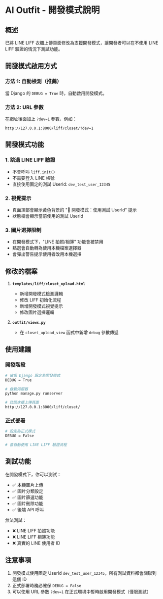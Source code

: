# AI Outfit - 開發模式說明

## 概述
已將 LINE LIFF 衣櫃上傳頁面修改為支援開發模式，讓開發者可以在不使用 LINE LIFF 驗證的情況下測試功能。

## 開發模式啟用方式

### 方法 1: 自動檢測（推薦）
當 Django 的 `DEBUG = True` 時，自動啟用開發模式。

### 方法 2: URL 參數
在網址後面加上 `?dev=1` 參數，例如：
```
http://127.0.0.1:8000/liff/closet/?dev=1
```

## 開發模式功能

### 1. 跳過 LINE LIFF 驗證
- 不會呼叫 `liff.init()`
- 不需要登入 LINE 帳號
- 直接使用固定的測試 UserId: `dev_test_user_12345`

### 2. 視覺提示
- 頁面頂部會顯示黃色背景的 "🚀 開發模式：使用測試 UserId" 提示
- 狀態欄會顯示當前使用的測試 UserId

### 3. 圖片選擇限制
- 在開發模式下，"LINE 拍照/相簿" 功能會被禁用
- 點選會自動轉為使用本機檔案選擇器
- 會彈出警告提示使用者改用本機選擇

## 修改的檔案

1. **`templates/liff/closet_upload.html`**
   - 新增開發模式檢測邏輯
   - 修改 LIFF 初始化流程
   - 新增開發模式視覺提示
   - 修改圖片選擇邏輯

2. **`outfit/views.py`**
   - 在 `closet_upload_view` 函式中新增 `debug` 參數傳遞

## 使用建議

### 開發階段
```bash
# 確保 Django 設定為開發模式
DEBUG = True

# 啟動伺服器
python manage.py runserver

# 訪問衣櫃上傳頁面
http://127.0.0.1:8000/liff/closet/
```

### 正式部署
```bash
# 設定為正式模式
DEBUG = False

# 會自動使用 LINE LIFF 驗證流程
```

## 測試功能

在開發模式下，你可以測試：
- ✅ 本機圖片上傳
- ✅ 圖片分類設定
- ✅ 圖片篩選功能
- ✅ 圖片刪除功能
- ✅ 後端 API 呼叫

無法測試：
- ❌ LINE LIFF 拍照功能
- ❌ LINE LIFF 相簿功能
- ❌ 真實的 LINE 使用者 ID

## 注意事項

1. 開發模式使用固定 UserId `dev_test_user_12345`，所有測試資料都會關聯到這個 ID
2. 正式部署時務必確保 `DEBUG = False`
3. 可以使用 URL 參數 `?dev=1` 在正式環境中暫時啟用開發模式（僅限測試）
